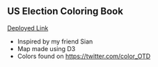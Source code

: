 ## US Election Coloring Book

[Deployed Link](http://2020electionmap.surge.sh/)

* Inspired by my friend Sian
* Map made using D3
* Colors found on https://twitter.com/color_OTD

